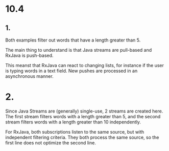 # 10.4

## 1.
Both examples filter out words that have a length greater than 5.

The main thing to understand is that Java streams are pull-based and RxJava is push-based.

This meanst that RxJava can react to changing lists, for instance if the user is typing words in a text field. New pushes are processed in an asynchronous manner. 


# 2.
Since Java Streams are (generally) single-use, 2 streams are created here. The first stream filters words with a length greater than 5, and the second stream filters words with a length greater than 10 independently.

For RxJava, both subscriptions listen to the same source, but with independent filtering criteria. They both process the same source, so the first line does not optimize the second line.